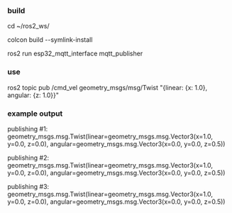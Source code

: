 ### build
cd ~/ros2_ws/

colcon build --symlink-install

ros2 run esp32_mqtt_interface mqtt_publisher

### use
ros2 topic pub /cmd_vel geometry_msgs/msg/Twist "{linear: {x: 1.0}, angular: {z: 1.0}}"

### example output
publishing #1: geometry_msgs.msg.Twist(linear=geometry_msgs.msg.Vector3(x=1.0, y=0.0, z=0.0), angular=geometry_msgs.msg.Vector3(x=0.0, y=0.0, z=0.5))

publishing #2: geometry_msgs.msg.Twist(linear=geometry_msgs.msg.Vector3(x=1.0, y=0.0, z=0.0), angular=geometry_msgs.msg.Vector3(x=0.0, y=0.0, z=0.5))

publishing #3: geometry_msgs.msg.Twist(linear=geometry_msgs.msg.Vector3(x=1.0, y=0.0, z=0.0), angular=geometry_msgs.msg.Vector3(x=0.0, y=0.0, z=0.5))
